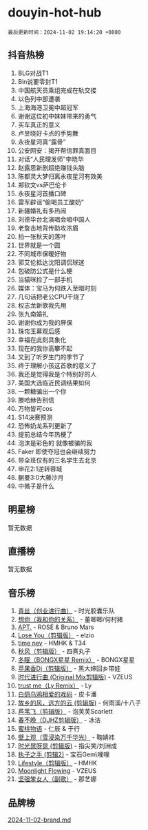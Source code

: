 # douyin-hot-hub

`最后更新时间：2024-11-02 19:14:20 +0800`

## 抖音热榜

1. BLG对战T1
1. Bin说要零封T1
1. 中国航天员乘组完成在轨交接
1. 以色列中部遭袭
1. 上海海港卫冕中超冠军
1. 谢谢这位初中妹妹带来的勇气
1. 买车真正的意义
1. 卢昱晓好卡点的手势舞
1. 永夜星河真“露骨”
1. 公安网安：揭开帮信罪真面目
1. 对话“人民理发师”李晓华
1. 赵露思新剧超绝赚钱头脑
1. 陈都灵大梦归离永夜星河有效美
1. 郑钦文vs萨巴伦卡
1. 永夜星河首播口碑
1. 雷军辟谣“偷喝员工酸奶”
1. 新疆婚礼有多热闹
1. 刘德华台北演唱会唱中国人
1. 老詹击地背传助攻浓眉
1. 拍一张秋天的落叶
1. 世界就是一个圆
1. 不同城市保暖好物
1. 郭艾伦抵达沈阳调侃球迷
1. 包破防公式是什么梗
1. 当猫咪捡了一部手机
1. 媒体：宝马为何跌入至暗时刻
1. 几句话把老公CPU干烧了
1. 权志龙新歌我先用
1. 张九南婚礼
1. 谢谢你成为我的屏保
1. 珠帘玉幕观后感
1. 幸福在此刻具象化
1. 现在的我你高攀不起
1. 又到了听罗生门的季节了
1. 终于理解小孩这首歌的意义了
1. 我还是觉得我是个特别好的人
1. 美国大选临近民调结果如何
1. 一颗糖骗出一个你
1. 滕哈赫告别信
1. 万物皆可cos
1. S14决赛预测
1. 恐怖奶龙系列更新了
1. 提前总结今年热梗了
1. 泡沫是彩色的 就像被骗的我
1. Faker 即使夺冠也会继续努力
1. 带全班仅有的三名学生去北京
1. 申花2:1逆转蓉城
1. 蒯曼3:0大藤沙月
1. 中微子是什么

## 明星榜

暂无数据

## 直播榜

暂无数据

## 音乐榜

1. [青丝（创业进行曲）](https://sf5-hl-cdn-tos.douyinstatic.com/obj/tos-cn-ve-2774/ooYARJB5iBRNhCOkDsS3BAKW91CIMoQfwzwKLi) - 时光胶囊乐队
1. [想你（我和你的关系）](https://sf5-hl-cdn-tos.douyinstatic.com/obj/tos-cn-ve-2774/o8QxhcOBDYYX0zqKCjFVQXZ3RBffnRBQEogitG) - 董唧唧/何村猪
1. [APT.](https://sf5-hl-cdn-tos.douyinstatic.com/obj/tos-cn-ve-2774/oUIcRnUtZBV1JgZtxIMCAiiBSVBSEEOCFfkeMQ) - ROSÉ & Bruno Mars
1. [Lose You（剪辑版）](https://sf3-cdn-tos.douyinstatic.com/obj/tos-cn-ve-2774/og9yxQxAWI86iBNr9ojBFMoWTIvDZZb8HwiGY) - elzio
1. [time nev](https://sf3-cdn-tos.douyinstatic.com/obj/tos-cn-ve-2774/oc6aICzpzBCWrhCvDVi2AZmQLt0gIBxfMEfd6i) - HMHK & T34
1. [秋风（剪辑版）](https://sf5-hl-cdn-tos.douyinstatic.com/obj/tos-cn-ve-2774/ocGaU84LfAfzMd2wbXdQFpCGhBiXg82JNMRRie) - 四熹丸子
1. [冬眠（BONGX星星 Remix）](https://sf5-hl-cdn-tos.douyinstatic.com/obj/tos-cn-ve-2774/oMCfFFoE3LwQ7agAgOIG4ieExqkeAsxNBEkLdz) - BONGX星星
1. [苹果香Dj（剪辑版）](https://sf5-hl-cdn-tos.douyinstatic.com/obj/tos-cn-ve-2774/oEeIEQbYGAOspCTRAIeYF4Ok8LgZ8NBaRe4ztR) - 黑大婶回乡带娃
1. [时代进行曲 (Original Mix剪辑版)](https://sf5-hl-cdn-tos.douyinstatic.com/obj/tos-cn-ve-2774/oYrssziLdrtiW6cKABM8n5Vfc2xwXiIBInoAkn) - VZEUS
1. [trust me（Ly Remix）](https://sf5-hl-cdn-tos.douyinstatic.com/obj/tos-cn-ve-2774/oUo1M8fz5AfmMSExABQQKFE0eCMWgsiccfqrMA) - Ly
1. [白鸽乌鸦相爱的戏码](https://sf3-cdn-tos.douyinstatic.com/obj/tos-cn-ve-2774/oMVVEf6eDAOmFtNtCsEqKpIorBDM8Nkg6TZRqC) - 皮卡潘
1. [故乡的风，远方的云 (剪辑版)](https://sf3-cdn-tos.douyinstatic.com/obj/tos-cn-ve-2774/ooPEdiZMrAAWisczq1WXoZYGU6GxII2UUBvYI) - 何雨溪/十八子
1. [芦苇飞（剪辑版）](https://sf3-cdn-tos.douyinstatic.com/obj/tos-cn-ve-2774/ok3IaChjEFFoK3FAMzXDEgfpeE6Al3Nv2BnfCW) - 泡芙芙Scarlett
1. [春不晚（DJHZ剪辑版）](https://sf5-hl-cdn-tos.douyinstatic.com/obj/tos-cn-ve-2774/osEZa7YZ6wNo9QDABgfGFaCQKRQTNafsBJDnKt) - 冰洁
1. [蜜桃物语](https://sf5-hl-cdn-tos.douyinstatic.com/obj/tos-cn-ve-2774/oIhOSCZtIACtYU4XQkngiW9kCBfVD1Fz9IYeqL) - 仁辰 & 于行
1. [壁上观（雪浸染万千华光）](https://sf5-hl-cdn-tos.douyinstatic.com/obj/tos-cn-ve-2774/ocIizBMxWi8vA8UdAMIYdYCjgBB5Z3WZWxrvY) - 鞠婧祎
1. [时光晃呀晃 (剪辑版)](https://sf3-cdn-tos.douyinstatic.com/obj/tos-cn-ve-2774/o8ACeQem3gwI1x3GIYGAfKG0LJebKFRJDwRwyW) - 指尖笑/刘洲成
1. [执子之手 (剪辑2)](https://sf3-cdn-tos.douyinstatic.com/obj/tos-cn-ve-2774/oUoZLQjCc31XzqsBnBQUNgeKtYPBcgbFDwtfcu) - 宝石Gem\哩哩
1. [Lifestyle（剪辑版）](https://sf3-cdn-tos.douyinstatic.com/obj/tos-cn-ve-2774/owfqGgjwG3V5lCLaAIezFMeg3LtuKNBaZKgzPV) - HMHK
1. [Moonlight Flowing](https://sf5-hl-cdn-tos.douyinstatic.com/obj/tos-cn-ve-2774/oopZsCtRnQgOhEYmv9FfBBgwmeaQmWQQZED9tN) - VZEUS
1. [坚强笨女人（副歌）](https://sf5-hl-cdn-tos.douyinstatic.com/obj/tos-cn-ve-2774/ospNInQiZvGWyBVg5zkNsAMct5uJIg1CrZiPL) - 那艺娜

## 品牌榜

[2024-11-02-brand.md](2024-11-02-brand.md)
